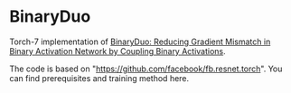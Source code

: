 # BinaryDuo

Torch-7 implementation of [BinaryDuo: Reducing Gradient Mismatch in Binary Activation Network by Coupling Binary Activations](https://openreview.net/forum?id=r1x0lxrFPS).

The code is based on "https://github.com/facebook/fb.resnet.torch". You can find prerequisites and training method here.

